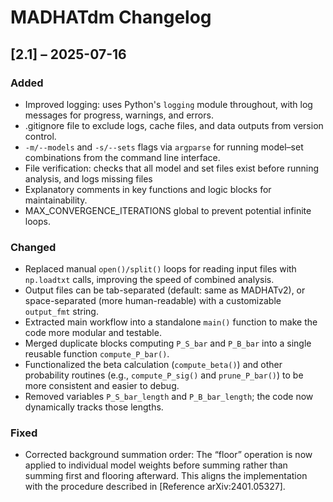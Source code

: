 # MADHATdm Changelog

## [2.1] – 2025-07-16

### Added
- Improved logging: uses Python's `logging` module throughout, with log messages for progress, warnings, and errors.
- .gitignore file to exclude logs, cache files, and data outputs from version control.
- `-m/--models` and `-s/--sets` flags via `argparse` for running model–set combinations from the command line interface.
- File verification: checks that all model and set files exist before running analysis, and logs missing files
- Explanatory comments in key functions and logic blocks for maintainability.
- MAX_CONVERGENCE_ITERATIONS global to prevent potential infinite loops.

### Changed
- Replaced manual `open()/split()` loops for reading input files with `np.loadtxt` calls, improving the speed of combined analysis.
- Output files can be tab-separated (default: same as MADHATv2), or space-separated (more human-readable) with a customizable `output_fmt` string.
- Extracted main workflow into a standalone `main()` function to make the code more modular and testable.
- Merged duplicate blocks computing `P_S_bar` and `P_B_bar` into a single reusable function `compute_P_bar()`.
- Functionalized the beta calculation (`compute_beta()`) and other probability routines (e.g., `compute_P_sig()` and `prune_P_bar()`) to be more consistent and easier to debug.
- Removed variables `P_S_bar_length` and `P_B_bar_length`; the code now dynamically tracks those lengths.

### Fixed
- Corrected background summation order: The “floor” operation is now applied to individual model weights before summing rather than summing first and flooring afterward. This aligns the implementation with the procedure described in [Reference arXiv:2401.05327].